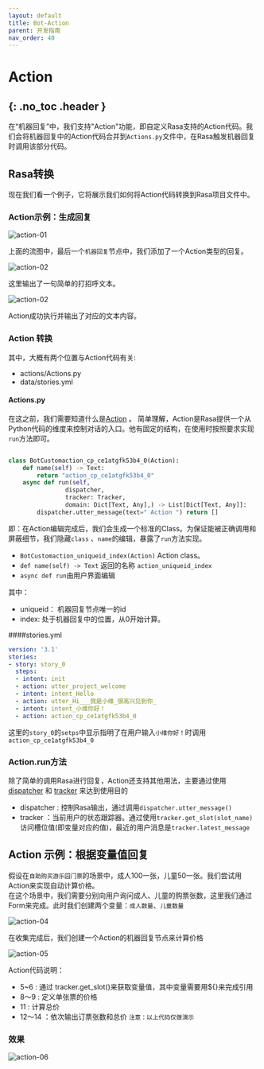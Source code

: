 ```yaml
---
layout: default
title: Bot-Action
parent: 开发指南
nav_order: 40
---
```


# Action
{: .no_toc .header }
---
在“机器回复”中，我们⽀持"Action"功能，即⾃定义Rasa⽀持的Action代码。我们会将机器回复中的Action代码合并到`Actions.py`⽂件中，在Rasa触发机器回复时调⽤该部分代码。

## Rasa转换
现在我们看⼀个例⼦，它将展示我们如何将Action代码转换到Rasa项⽬⽂件中。

### Action示例：⽣成回复

![action-01](/assets/images/tutorial/action/action-01.png)

上⾯的流图中，最后⼀个`机器回复`节点中，我们添加了⼀个Action类型的回复。

![action-02](/assets/images/tutorial/action/action-02.png)

这⾥输出了⼀句简单的打招呼⽂本。

![action-02](/assets/images/tutorial/action/action-03.png)

Action成功执⾏并输出了对应的⽂本内容。

### Action 转换

其中，⼤概有两个位置与Action代码有关:

- actions/Actions.py
- data/stories.yml

#### Actions.py

在这之前，我们需要知道什么是[Action](https://rasa.com/docs/rasa/action-server/sdk-actions/) 。 简单理解，Action是Rasa提供⼀个从Python代码的维度来控制对话的⼊⼝。他有固定的结构，在使⽤时按照要求实现`run`⽅法即可。

```python

class BotCustomaction_cp_ce1atgfk53b4_0(Action):
    def name(self) -> Text:
        return "action_cp_ce1atgfk53b4_0"
    async def run(self,
                dispatcher,
                tracker: Tracker,
                domain: Dict[Text, Any],) -> List[Dict[Text, Any]]:
        dispatcher.utter_message(text=" Action ") return []
```
即：在Action编辑完成后，我们会⽣成⼀个标准的Class。为保证能被正确调⽤和屏蔽细节，我们隐藏`class` 、`name`的编辑，暴露了`run`⽅法实现。

- `BotCustomaction_uniqueid_index(Action)` Action class。
- `def name(self) -> Text` 返回的名称 `action_uniqueid_index`
- `async def run`由⽤户界⾯编辑

其中：
- uniqueid： 机器回复节点唯⼀的id
- index: 处于机器回复中的位置，从0开始计算。

####stories.yml

```yaml
version: '3.1'
stories:
- story: story_0
  steps:
  - intent: init
  - action: utter_project_welcome
  - intent: intent_Hello
  - action: utter_Hi___我是⼩维_很⾼兴⻅到你_
  - intent: intent_⼩维你好！
  - action: action_cp_ce1atgfk53b4_0
```

这⾥的`story_0`的`setps`中显示指明了在⽤户输⼊`⼩维你好！`时调⽤`action_cp_ce1atgfk53b4_0`

### Action.run⽅法

除了简单的调⽤Rasa进⾏回复，Action还⽀持其他⽤法，主要通过使⽤ [dispatcher](https://rasa.com/docs/rasa/action-server/sdk-dispatcher/) 和 [tracker](https://rasa.com/docs/rasa/action-server/sdk-tracker) 来达到使⽤⽬的
- dispatcher : 控制Rasa输出，通过调⽤`dispatcher.utter_message()`
- tracker ：当前⽤户的状态跟踪器。通过使⽤`tracker.get_slot(slot_name)`访问槽位值(即变量对应的值)，最近的⽤户消息是`tracker.latest_message`

## Action 示例：根据变量值回复
假设在`⾃助购买游乐园⻔票`的场景中，成⼈100⼀张，⼉童50⼀张。我们尝试⽤Action来实现⾃动计算价格。
<br/>在这个场景中，我们需要分别向⽤户询问成⼈、⼉童的购票张数，这⾥我们通过Form来完成。此时我们创建两个变量：`成⼈数量`、`⼉童数量`

![action-04](/assets/images/tutorial/action/action-04.png)

在收集完成后，我们创建⼀个Action的机器回复节点来计算价格

![action-05](/assets/images/tutorial/action/action-05.png)

Action代码说明：
- 5~6 : 通过 tracker.get_slot()来获取变量值，其中变量需要⽤${}来完成引⽤
- 8～9 : 定义单张票的价格
- 11 : 计算总价
- 12～14 ：依次输出订票张数和总价
`注意：以上代码仅做演示`
  
### 效果

![action-06](/assets/images/tutorial/action/action-06.png)
